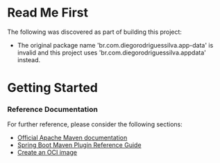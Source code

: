 # Read Me First
The following was discovered as part of building this project:

* The original package name 'br.com.diegorodriguessilva.app-data' is invalid and this project uses 'br.com.diegorodriguessilva.appdata' instead.

# Getting Started

### Reference Documentation
For further reference, please consider the following sections:

* [Official Apache Maven documentation](https://maven.apache.org/guides/index.html)
* [Spring Boot Maven Plugin Reference Guide](https://docs.spring.io/spring-boot/docs/2.6.3/maven-plugin/reference/html/)
* [Create an OCI image](https://docs.spring.io/spring-boot/docs/2.6.3/maven-plugin/reference/html/#build-image)

